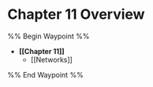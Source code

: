# Chapter 11 Overview

%% Begin Waypoint %%
- **[[Chapter 11]]**
	- [[Networks]]

%% End Waypoint %%